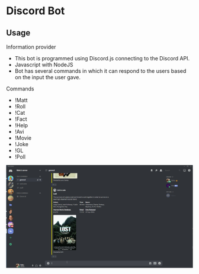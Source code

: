 # Discord Bot

## Usage
Information provider
- This bot is programmed using Discord.js connecting to the Discord API.
- Javascript with NodeJS
- Bot has several commands in which it can respond to the users based on the input the user gave.

Commands
* !Matt
* !Roll
* !Cat
* !Fact
* !Help
* !Avi
* !Movie
* !Joke
* !GL
* !Poll

<img src="imgs/discord_bot.gif">
